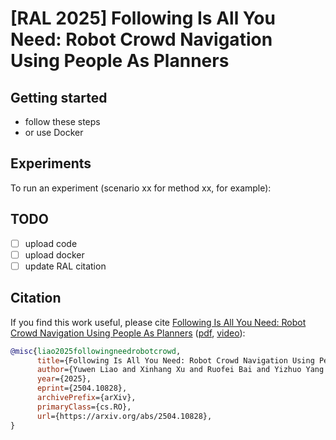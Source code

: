 # [RAL 2025] Following Is All You Need: Robot Crowd Navigation Using People As Planners

## Getting started

* follow these steps
* or use Docker

## Experiments
To run an experiment (scenario xx for method xx, for example):

## TODO
- [ ] upload code
- [ ] upload docker
- [ ] update RAL citation

## Citation

If you find this work useful, please cite [Following Is All You Need: Robot Crowd Navigation Using People As Planners](https://arxiv.org/abs/2504.10828) ([pdf](https://arxiv.org/abs/2504.10828), [video](https://youtu.be/xnX6_-D2ZfQ)):

```bibtex
@misc{liao2025followingneedrobotcrowd,
      title={Following Is All You Need: Robot Crowd Navigation Using People As Planners}, 
      author={Yuwen Liao and Xinhang Xu and Ruofei Bai and Yizhuo Yang and Muqing Cao and Shenghai Yuan and Lihua Xie},
      year={2025},
      eprint={2504.10828},
      archivePrefix={arXiv},
      primaryClass={cs.RO},
      url={https://arxiv.org/abs/2504.10828}, 
}
```